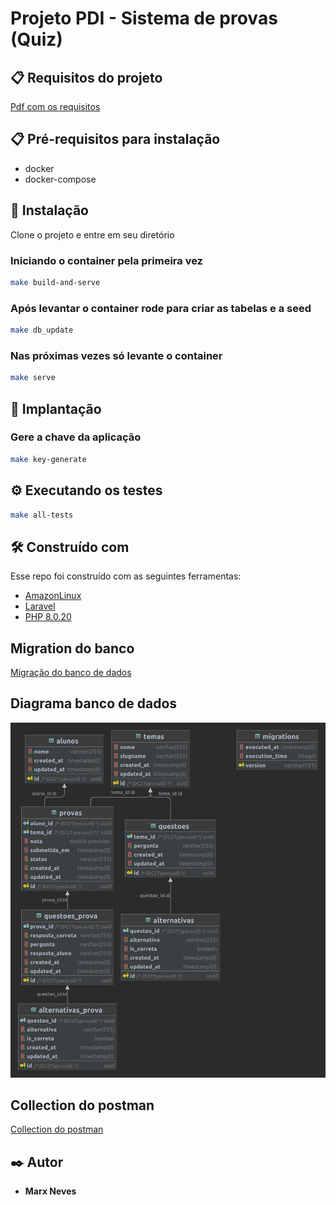 # Projeto PDI - Sistema de provas (Quiz)

## 📋 Requisitos do projeto
[Pdf com os requisitos](ProjetoPDI_Sistema_de_Provas(Quiz).pdf)


## 📋 Pré-requisitos para instalação
* docker
* docker-compose

## 🔧 Instalação
Clone o projeto e entre em seu diretório

### Iniciando o container pela primeira vez
```sh
make build-and-serve
```

### Após levantar o container rode para criar as tabelas e a seed
```sh
make db_update
```

### Nas próximas vezes só levante o container
```sh
make serve
```

## 🚀 Implantação

### Gere a chave da aplicação
```sh
make key-generate 
```
## ⚙️ Executando os testes
```sh
make all-tests
```

## 🛠️ Construído com
Esse repo foi construído com as seguintes ferramentas:

* [AmazonLinux](https://hub.docker.com/_/amazonlinux/)
* [Laravel](https://laravel.com/)
* [PHP 8.0.20](https://hub.docker.com/_/php?tab=tags)

## Migration do banco
[Migração do banco de dados](database/migrations/Version20221004211601.php)

## Diagrama banco de dados

![Diagrama](db_diagram.png)

## Collection do postman
[Collection do postman](PDI.postman_collection.json)

## ✒️ Autor

* **Marx Neves** 
